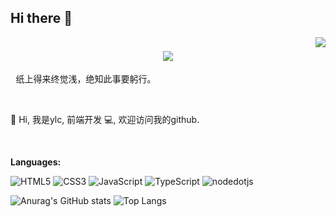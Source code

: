 ## Hi there 👋

<!-- profile view count -->
<img align="right" src="https://komarev.com/ghpvc/?username=ylcjwq">

<h1 align="center">
  <a href="https://git.io/typing-svg">
    <img src="https://readme-typing-svg.herokuapp.com/?lines=Hi+There!+👋;+Myself+ylcjwq!;&center=true&size=30">
  </a>
</h1>

<pre>
 纸上得来终觉浅，绝知此事要躬行。
</pre>

<br />


👋 Hi, 我是ylc, 前端开发 💻, 欢迎访问我的github.


<br />

**Languages:**

![HTML5](https://img.shields.io/badge/HTML5-E34F26?logo=HTML5&logoColor=fff)
![CSS3](https://img.shields.io/badge/CSS3-1572B6?logo=CSS3&logoColor=fff)
![JavaScript](https://img.shields.io/badge/JavaScript-F7DF1E?logo=JavaScript&logoColor=333)
![TypeScript](https://img.shields.io/badge/TypeScript-3178C6?logo=TypeScript&logoColor=fff)
![nodedotjs](https://img.shields.io/badge/NODEJS-5FA04E?logo=nodedotjs&logoColor=fff)

![Anurag's GitHub stats](https://github-readme-stats.vercel.app/api?username=ylcjwq) ![Top Langs](https://github-readme-stats.vercel.app/api/top-langs/?username=anuraghazra)



